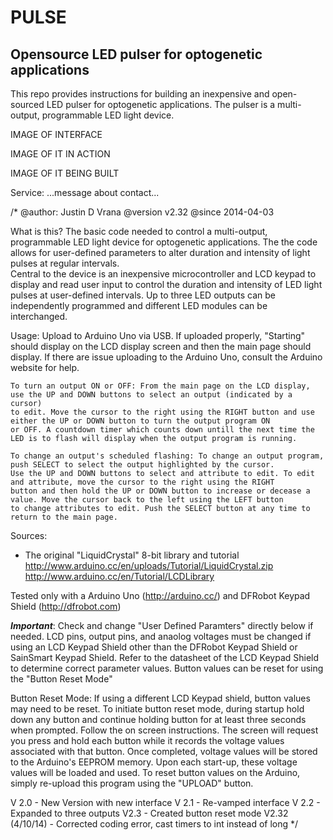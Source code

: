 # PULSE


## Opensource LED pulser for optogenetic applications

This repo provides instructions for building an inexpensive and open-sourced LED pulser for optogenetic applications. The pulser is a multi-output, programmable LED light device. 

IMAGE OF INTERFACE

IMAGE OF IT IN ACTION

IMAGE OF IT BEING BUILT

Service: ...message about contact...


/*
 @author: Justin D Vrana
 @version v2.32
 @since 2014-04-03

What is this?
The basic code needed to control a multi-output, programmable LED light device for optogenetic applications. 
The the code allows for user-defined parameters to alter duration and intensity of light pulses at regular intervals.  
Central to the device is an inexpensive microcontroller and LCD keypad to display and read user input to control 
the duration and intensity of LED light pulses at user-defined intervals. Up to three LED outputs can be independently
programmed and different LED modules can be interchanged.

Usage:
Upload to Arduino Uno via USB. If uploaded properly, "Starting" should display on the LCD display screen and then the main page should display.
If there are issue uploading to the Arduino Uno, consult the Arduino website for help.
    
    To turn an output ON or OFF: From the main page on the LCD display, use the UP and DOWN buttons to select an output (indicated by a cursor)
    to edit. Move the cursor to the right using the RIGHT button and use either the UP or DOWN button to turn the output program ON
    or OFF. A countdown timer which counts down untill the next time the LED is to flash will display when the output program is running. 
    
    To change an output's scheduled flashing: To change an output program, push SELECT to select the output highlighted by the cursor. 
    Use the UP and DOWN buttons to select and attribute to edit. To edit and attribute, move the cursor to the right using the RIGHT
    button and then hold the UP or DOWN button to increase or decease a value. Move the cursor back to the left using the LEFT button 
    to change attributes to edit. Push the SELECT button at any time to return to the main page.

Sources:
- The original "LiquidCrystal" 8-bit library and tutorial
    http://www.arduino.cc/en/uploads/Tutorial/LiquidCrystal.zip
    http://www.arduino.cc/en/Tutorial/LCDLibrary

Tested only with a Arduino Uno (http://arduino.cc/) and DFRobot Keypad Shield (http://dfrobot.com)

*****Important*****:
Check and change "User Defined Paramters" directly below if needed. LCD pins, output pins, and anaolog voltages
must be changed if using an LCD Keypad Shield other than the DFRobot Keypad Shield or SainSmart Keypad Shield.
Refer to the datasheet of the LCD Keypad Shield to determine correct parameter values. 
Button values can be reset for using the "Button Reset Mode"

Button Reset Mode:
If using a different LCD Keypad shield, button values may need to be reset. To initiate button reset mode, during startup hold
down any button and continue holding button for at least three seconds when prompted. Follow the on screen instructions.
The screen will request you press and hold each button while it records the voltage values associated with that button.
Once completed, voltage values will be stored to the Arduino's EEPROM memory. Upon each start-up, these voltage values
will be loaded and used. To reset button values on the Arduino, simply re-upload this program using the "UPLOAD" button.

V 2.0 - New Version with new interface
V 2.1 - Re-vamped interface
V 2.2 - Expanded to three outputs
V2.3 - Created button reset mode
V2.32 (4/10/14) - Corrected coding error, cast timers to int instead of long
*/
